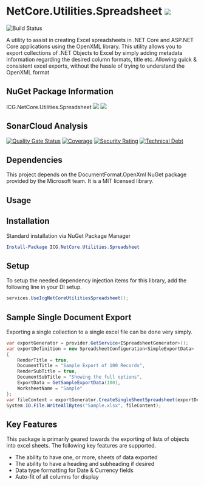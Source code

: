 # NetCore.Utilities.Spreadsheet ![](https://img.shields.io/github/license/iowacomputergurus/netcore.utilities.spreadsheet.svg)

![Build Status](https://github.com/IowaComputerGurus/netcore.utilities.spreadsheet/actions/workflows/ci-build.yml/badge.svg)

A utility to assist in creating Excel spreadsheets in .NET Core and ASP.NET Core applications using the OpenXML library.  This utility allows you to export collections of .NET Objects to Excel by simply adding metadata information regarding the desired column formats, title etc.  Allowing quick & consistent excel exports, without the hassle of trying to understand the OpenXML format

## NuGet Package Information
ICG.NetCore.Utilities.Spreadsheet ![](https://img.shields.io/nuget/v/icg.netcore.utilities.spreadsheet.svg) ![](https://img.shields.io/nuget/dt/icg.netcore.utilities.spreadsheet.svg)

## SonarCloud Analysis

[![Quality Gate Status](https://sonarcloud.io/api/project_badges/measure?project=IowaComputerGurus_netcore.utilities.spreadsheet&metric=alert_status)](https://sonarcloud.io/dashboard?id=IowaComputerGurus_netcore.utilities.spreadsheet)
[![Coverage](https://sonarcloud.io/api/project_badges/measure?project=IowaComputerGurus_netcore.utilities.spreadsheet&metric=coverage)](https://sonarcloud.io/dashboard?id=IowaComputerGurus_netcore.utilities.spreadsheet)
[![Security Rating](https://sonarcloud.io/api/project_badges/measure?project=IowaComputerGurus_netcore.utilities.spreadsheet&metric=security_rating)](https://sonarcloud.io/dashboard?id=IowaComputerGurus_netcore.utilities.spreadsheet)
[![Technical Debt](https://sonarcloud.io/api/project_badges/measure?project=IowaComputerGurus_netcore.utilities.spreadsheet&metric=sqale_index)](https://sonarcloud.io/dashboard?id=IowaComputerGurus_netcore.utilities.spreadsheet)

## Dependencies
This project depends on the DocumentFormat.OpenXml NuGet package provided by the Microsoft team. It is a MIT licensed library.

## Usage

## Installation
Standard installation via NuGet Package Manager
``` powershell
Install-Package ICG.NetCore.Utilities.Spreadsheet
```

## Setup
To setup the needed dependency injection items for this library, add the following line in your DI setup.
``` csharp
services.UseIcgNetCoreUtilitiesSpreadsheet();
```

## Sample Single Document Export

Exporting a single collection to a single excel file can be done very simply. 

```csharp
var exportGenerator = provider.GetService<ISpreadsheetGenerator>();
var exportDefinition = new SpreadsheetConfiguration<SimpleExportData>
{
    RenderTitle = true,
    DocumentTitle = "Sample Export of 100 Records",
    RenderSubTitle = true,
    DocumentSubTitle = "Showing the full options",
    ExportData = GetSampleExportData(100),
    WorksheetName = "Sample"
};
var fileContent = exportGenerator.CreateSingleSheetSpreadsheet(exportDefinition);
System.IO.File.WriteAllBytes("Sample.xlsx", fileContent);
```

## Key Features
This package is primarily geared towards the exporting of lists of objects into excel sheets.  The following key features are supported.

* The ability to have one, or more, sheets of data exported
* The ability to have a heading and subheading if desired
* Data type formatting for Date & Currency fields
* Auto-fit of all columns for display